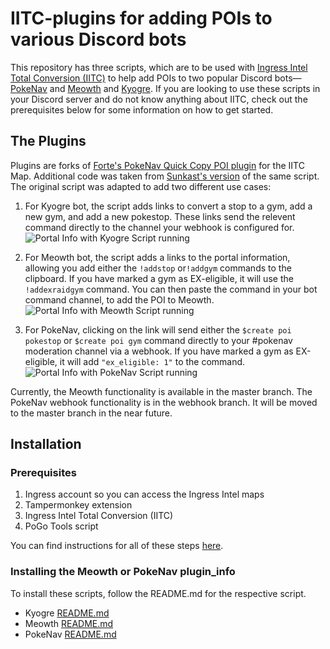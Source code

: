 # IITC-plugins for adding POIs to various Discord bots

This repository has three scripts, which are to be used with [Ingress Intel Total Conversion (IITC)](https://iitc.me/) to help add POIs to two popular Discord bots—[PokeNav](https://pokenavbot.com/) and [Meowth](https://github.com/FoglyOgly/Meowth) and [Kyogre](https://github.com/tehstone/Kyogre). If you are looking to use these scripts in your Discord server and do not know anything about IITC, check out the prerequisites below for some information on how to get started.


## The Plugins

Plugins are forks of [Forte's PokeNav Quick Copy POI plugin](https://github.com/pkmngots/iitc-plugins) for the IITC Map. Additional code was taken from [Sunkast's version](https://gist.github.com/sunkast/f38961398f91b7a31e4d29e46dd1264a) of the same script. The original script was adapted to add two different use cases:

1. For Kyogre bot, the script adds links to convert a stop to a gym, add a new gym, and add a new pokestop. These links send the relevent command directly to the channel your webhook is configured for.
![Portal Info with Kyogre Script running](https://i.imgur.com/ZzDC8Bn.png)

2. For Meowth bot, the script adds a links to the portal information, allowing you add either the `!addstop` or`!addgym` commands to the clipboard. If you have marked a gym as EX-eligible, it will use the `!addexraidgym` command. You can then paste the command in your bot command channel, to add the POI to Meowth.
![Portal Info with Meowth Script running](https://i.imgur.com/IInhyh0.png)

3. For PokeNav, clicking on the link will send either the `$create poi pokestop` or `$create poi gym` command directly to your #pokenav moderation channel via a webhook. If you have marked a gym as EX-eligible, it will add `"ex_eligible: 1"` to the command.
![Portal Info with PokeNav Script running](https://i.imgur.com/w3t6ffF.png)

Currently, the Meowth functionality is available in the master branch. The PokeNav webhook functionality is in the webhook branch. It will be moved to the master branch in the near future.

## Installation
### Prerequisites
1. Ingress account so you can access the Ingress Intel maps
2. Tampermonkey extension
3. Ingress Intel Total Conversion (IITC)
4. PoGo Tools script

You can find instructions for all of these steps [here](https://gitlab.com/AlfonsoML/pogo-s2).

### Installing the Meowth or PokeNav plugin_info
To install these scripts, follow the README.md for the respective script.
- Kyogre [README.md](https://github.com/tehstone/iitc-plugins/tree/master/kyogre)
- Meowth [README.md](https://github.com/typographynerd/iitc-plugins/tree/master/meowth)
- PokeNav [README.md](https://github.com/typographynerd/iitc-plugins/tree/master/pokenav)
